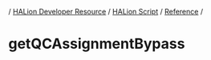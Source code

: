 / [HALion Developer Resource](../..//HALion-Developer-Resource.md) / [HALion Script](./HALion-Script.md) / [Reference](./Reference.md) /

# getQCAssignmentBypass
